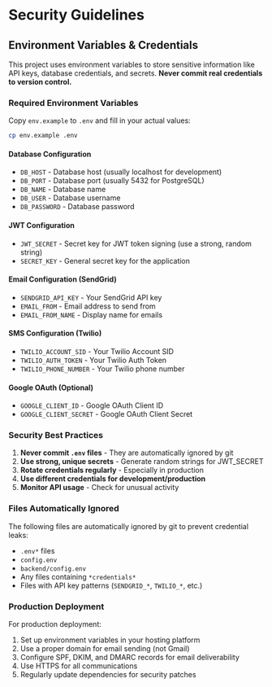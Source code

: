 # Security Guidelines

## Environment Variables & Credentials

This project uses environment variables to store sensitive information like API keys, database credentials, and secrets. **Never commit real credentials to version control.**

### Required Environment Variables

Copy `env.example` to `.env` and fill in your actual values:

```bash
cp env.example .env
```

#### Database Configuration
- `DB_HOST` - Database host (usually localhost for development)
- `DB_PORT` - Database port (usually 5432 for PostgreSQL)
- `DB_NAME` - Database name
- `DB_USER` - Database username
- `DB_PASSWORD` - Database password

#### JWT Configuration
- `JWT_SECRET` - Secret key for JWT token signing (use a strong, random string)
- `SECRET_KEY` - General secret key for the application

#### Email Configuration (SendGrid)
- `SENDGRID_API_KEY` - Your SendGrid API key
- `EMAIL_FROM` - Email address to send from
- `EMAIL_FROM_NAME` - Display name for emails

#### SMS Configuration (Twilio)
- `TWILIO_ACCOUNT_SID` - Your Twilio Account SID
- `TWILIO_AUTH_TOKEN` - Your Twilio Auth Token
- `TWILIO_PHONE_NUMBER` - Your Twilio phone number

#### Google OAuth (Optional)
- `GOOGLE_CLIENT_ID` - Google OAuth Client ID
- `GOOGLE_CLIENT_SECRET` - Google OAuth Client Secret

### Security Best Practices

1. **Never commit `.env` files** - They are automatically ignored by git
2. **Use strong, unique secrets** - Generate random strings for JWT_SECRET
3. **Rotate credentials regularly** - Especially in production
4. **Use different credentials for development/production**
5. **Monitor API usage** - Check for unusual activity

### Files Automatically Ignored

The following files are automatically ignored by git to prevent credential leaks:
- `.env*` files
- `config.env`
- `backend/config.env`
- Any files containing `*credentials*`
- Files with API key patterns (`SENDGRID_*`, `TWILIO_*`, etc.)

### Production Deployment

For production deployment:
1. Set up environment variables in your hosting platform
2. Use a proper domain for email sending (not Gmail)
3. Configure SPF, DKIM, and DMARC records for email deliverability
4. Use HTTPS for all communications
5. Regularly update dependencies for security patches
